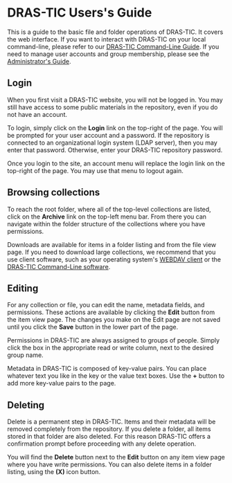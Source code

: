 # DRAS-TIC Users's Guide

This is a guide to the basic file and folder operations of DRAS-TIC. It covers the web interface. If you want to interact with DRAS-TIC on your local command-line, please refer to our [DRAS-TIC Command-Line Guide](CLI.md). If you need to manage user accounts and group membership, please see the [Administrator's Guide](ADMINISTRATION.md).


## Login

When you first visit a DRAS-TIC website, you will not be logged in. You may still have access to some public materials in the repository, even if you do not have an account.

To login, simply click on the **Login** link on the top-right of the page. You will be prompted for your user account and a password. If the repository is connected to an organizational login system (LDAP server), then you may enter that password. Otherwise, enter your DRAS-TIC repository password.

Once you login to the site, an account menu will replace the login link on the top-right of the page. You may use that menu to logout again.

## Browsing collections

To reach the root folder, where all of the top-level collections are listed, click on the **Archive** link on the top-left menu bar. From there you can navigate within the folder structure of the collections where you have permissions.

Downloads are available for items in a folder listing and from the file view page. If you need to download large collections, we recommend that you use client software, such as your operating system's [WEBDAV client](WEBDAV.md) or the [DRAS-TIC Command-Line software](CLI.md).

## Editing

For any collection or file, you can edit the name, metadata fields, and permissions. These actions are available by clicking the **Edit** button from the item view page. The changes you make on the Edit page are not saved until you click the **Save** button in the lower part of the page.

Permissions in DRAS-TIC are always assigned to groups of people. Simply click the box in the appropriate read or write column, next to the desired group name.

Metadata in DRAS-TIC is composed of key-value pairs. You can place whatever text you like in the key or the value text boxes. Use the **+** button to add more key-value pairs to the page.

## Deleting

Delete is a permanent step in DRAS-TIC. Items and their metadata will be removed completely from the repository. If you delete a folder, all items stored in that folder are also deleted. For this reason DRAS-TIC offers a confirmation prompt before proceeding with any delete operation.

You will find the **Delete** button next to the **Edit** button on any item view page where you have write permissions. You can also delete items in a folder listing, using the **(X)** icon button.
